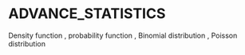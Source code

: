 # ADVANCE_STATISTICS
Density function ,  probability function ,  Binomial distribution , Poisson distribution
